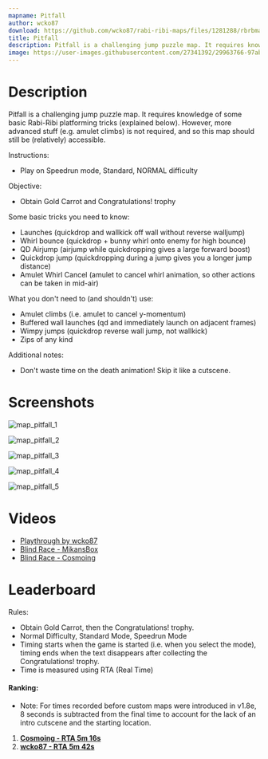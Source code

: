 ```yaml
---
mapname: Pitfall
author: wcko87
download: https://github.com/wcko87/rabi-ribi-maps/files/1281288/rbrbmap_pitfall_v1_1.zip
title: Pitfall
description: Pitfall is a challenging jump puzzle map. It requires knowledge of some basic Rabi-Ribi platforming tricks.
image: https://user-images.githubusercontent.com/27341392/29963766-97ab1f86-8f3a-11e7-91ff-0eb0b6d52b8e.png
---
```

# Description

Pitfall is a challenging jump puzzle map. It requires knowledge of some basic Rabi-Ribi platforming tricks (explained below). However, more advanced stuff (e.g. amulet climbs) is not required, and so this map should still be (relatively) accessible.

Instructions:
- Play on Speedrun mode, Standard, NORMAL difficulty

Objective:
- Obtain Gold Carrot and Congratulations! trophy

Some basic tricks you need to know:
- Launches (quickdrop and wallkick off wall without reverse walljump)
- Whirl bounce (quickdrop + bunny whirl onto enemy for high bounce)
- QD Airjump (airjump while quickdropping gives a large forward boost)
- Quickdrop jump (quickdropping during a jump gives you a longer jump distance)
- Amulet Whirl Cancel (amulet to cancel whirl animation, so other actions can be taken in mid-air)

What you don't need to (and shouldn't) use:
- Amulet climbs (i.e. amulet to cancel y-momentum)
- Buffered wall launches (qd and immediately launch on adjacent frames)
- Wimpy jumps (quickdrop reverse wall jump, not wallkick)
- Zips of any kind

Additional notes:
- Don't waste time on the death animation! Skip it like a cutscene.

# Screenshots

![map_pitfall_1](https://user-images.githubusercontent.com/27341392/29963765-977e431c-8f3a-11e7-976c-14e6ac804387.png)

![map_pitfall_2](https://user-images.githubusercontent.com/27341392/29963766-97ab1f86-8f3a-11e7-91ff-0eb0b6d52b8e.png)

![map_pitfall_3](https://user-images.githubusercontent.com/27341392/29963768-97bae812-8f3a-11e7-8e50-59929a176ae6.png)

![map_pitfall_4](https://user-images.githubusercontent.com/27341392/29963767-97b6e69a-8f3a-11e7-9057-985aad803d70.png)

![map_pitfall_5](https://user-images.githubusercontent.com/27341392/29963769-97bedd50-8f3a-11e7-891c-166d94920f3c.png)

# Videos

* [Playthrough by wcko87](https://www.youtube.com/watch?v=uWkw2aaWK30)
* [Blind Race - MikansBox](https://www.twitch.tv/videos/170137590)
* [Blind Race - Cosmoing](https://youtu.be/_2Yd4Ab2cHI)

# Leaderboard

Rules:
* Obtain Gold Carrot, then the Congratulations! trophy.
* Normal Difficulty, Standard Mode, Speedrun Mode
* Timing starts when the game is started (i.e. when you select the mode), timing ends when the text disappears after collecting the Congratulations! trophy.
* Time is measured using RTA (Real Time)

#### Ranking:

* Note: For times recorded before custom maps were introduced in v1.8e, 8 seconds is subtracted from the final time to account for the lack of an intro cutscene and the starting location.

1. [**Cosmoing - RTA 5m 16s**](https://www.youtube.com/watch?v=IkDGJOa-iY8)
2. [**wcko87 - RTA 5m 42s**](https://www.youtube.com/watch?v=Lblgq3RbQD4)

